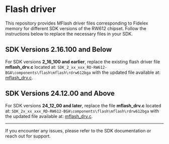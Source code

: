 # Flash driver

This repository provides MFlash driver files corresponding to Fidelex memory for different SDK versions of the RW612 chipset. Follow the instructions below to replace the necessary files in your SDK.

## SDK Versions 2.16.100 and Below

For SDK versions **2_16_100 and earlier**, replace the existing flash driver file **mflash_drv.c** located at:
`SDK_2_xx_xxx_RD-RW612-BGA\components\flash\mflash\rdrw612bga` with the updated file available at: [mflash_drv.c](/MCUXpresso/IRIS-W1/sw_config/flash_drv/Fidelex_8MB/SDK_2_16_100/mflash_drv.c).

## SDK Versions 24.12.00 and Above

For SDK versions **24_12_00 and later**, replace the file **mflash_drv.c** located at:
`SDK_2x_xx_xxx_RD-RW612-BGA\components\flash\mflash\rdrw612bga` with the updated file available at: [mflash_drv.c](/MCUXpresso/IRIS-W1/sw_config/flash_drv/Fidelex_8MB/SDK_24_12_00/mflash_drv.c).

---

If you encounter any issues, please refer to the SDK documentation or reach out for support.